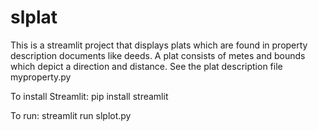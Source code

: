 # slplat

This is a streamlit project that displays plats which are found in property description documents like deeds.   A plat consists of metes and bounds which depict a direction and distance.   See the plat description file myproperty.py

To install Streamlit:
  pip install streamlit

To run:
  streamlit run slplot.py

